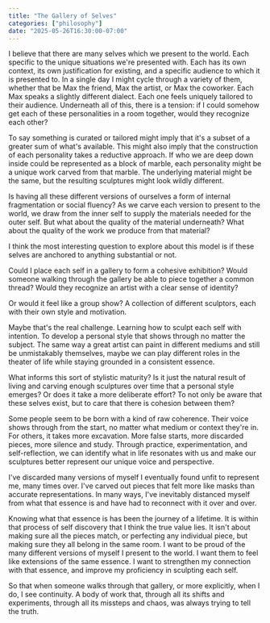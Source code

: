```yaml
---
title: "The Gallery of Selves"
categories: ["philosophy"]
date: "2025-05-26T16:30:00-07:00"
---
```


I believe that there are many selves which we present to the world. Each specific to the unique situations we're presented with. Each has its own context, its own justification for existing, and a specific audience to which it is presented to. In a single day I might cycle through a variety of them, whether that be Max the friend, Max the artist, or Max the coworker. Each Max speaks a slightly different dialect. Each one feels uniquely tailored to their audience. Underneath all of this, there is a tension: if I could somehow get each of these personalities in a room together, would they recognize each other?

To say something is curated or tailored might imply that it's a subset of a greater sum of what's available. This might also imply that the construction of each personality takes a reductive approach. If who we are deep down inside could be represented as a block of marble, each personality might be a unique work carved from that marble. The underlying material might be the same, but the resulting sculptures might look wildly different.

Is having all these different versions of ourselves a form of internal fragmentation or social fluency? As we carve each version to present to the world, we draw from the inner self to supply the materials needed for the outer self. But what about the quality of the material underneath? What about the quality of the work we produce from that material?

I think the most interesting question to explore about this model is if these selves are anchored to anything substantial or not.

Could I place each self in a gallery to form a cohesive exhibition? Would someone walking through the gallery be able to piece together a common thread? Would they recognize an artist with a clear sense of identity?

Or would it feel like a group show? A collection of different sculptors, each with their own style and motivation.

Maybe that's the real challenge. Learning how to sculpt each self with intention. To develop a personal style that shows through no matter the subject. The same way a great artist can paint in different mediums and still be unmistakably themselves, maybe we can play different roles in the theater of life while staying grounded in a consistent essence.

What informs this sort of stylistic maturity? Is it just the natural result of living and carving enough sculptures over time that a personal style emerges? Or does it take a more deliberate effort? To not only be aware that these selves exist, but to care that there is cohesion between them?

Some people seem to be born with a kind of raw coherence. Their voice shows through from the start, no matter what medium or context they're in. For others, it takes more excavation. More false starts, more discarded pieces, more silence and study. Through practice, experimentation, and self-reflection, we can identify what in life resonates with us and make our sculptures better represent our unique voice and perspective.

I've discarded many versions of myself I eventually found unfit to represent me, many times over. I've carved out pieces that felt more like masks than accurate representations. In many ways, I've inevitably distanced myself from what that essence is and have had to reconnect with it over and over.

Knowing what that essence is has been the journey of a lifetime. It is within that process of self discovery that I think the true value lies. It isn't about making sure all the pieces match, or perfecting any individual piece, but making sure they all belong in the same room. I want to be proud of the many different versions of myself I present to the world. I want them to feel like extensions of the same essence. I want to strengthen my connection with that essence, and improve my proficiency in sculpting each self.

So that when someone walks through that gallery, or more explicitly, when I do, I see continuity. A body of work that, through all its shifts and experiments, through all its missteps and chaos, was always trying to tell the truth.
